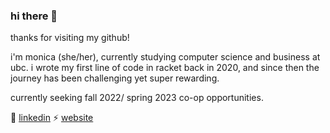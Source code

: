 ### hi there 🌱

thanks for visiting my github! 

i'm monica (she/her), currently studying computer science and business at ubc. i wrote my first line of code in racket back in 2020, and since then the journey has been challenging yet super rewarding. 

currently seeking fall 2022/ spring 2023 co-op opportunities.

💬 [linkedin](https://www.linkedin.com/in/monicachauhuynh/)
⚡ [website](https://monicachauhuynh.github.io/)

<!--
**monicachauhuynh/monicachauhuynh** is a ✨ _special_ ✨ repository because its `README.md` (this file) appears on your GitHub profile.

Here are some ideas to get you started:

- 🔭 I’m currently working on ...
- 🌱 I’m currently learning ...
- 👯 I’m looking to collaborate on ...
- 🤔 I’m looking for help with ...
- 💬 Ask me about ...
- 📫 How to reach me: ...
- 😄 Pronouns: ...
- ⚡ Fun fact: ...
-->
